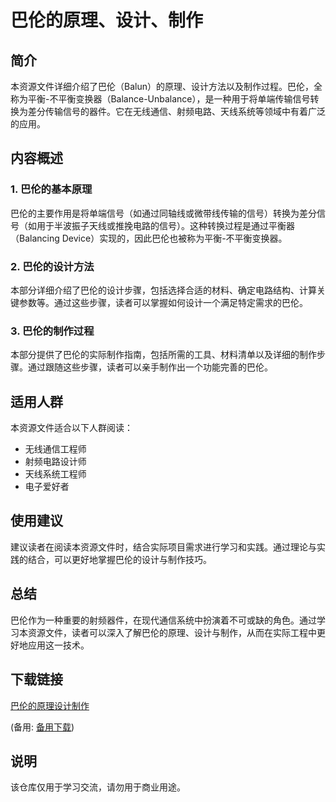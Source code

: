 # 巴伦的原理、设计、制作

## 简介

本资源文件详细介绍了巴伦（Balun）的原理、设计方法以及制作过程。巴伦，全称为平衡-不平衡变换器（Balance-Unbalance），是一种用于将单端传输信号转换为差分传输信号的器件。它在无线通信、射频电路、天线系统等领域中有着广泛的应用。

## 内容概述

### 1. 巴伦的基本原理

巴伦的主要作用是将单端信号（如通过同轴线或微带线传输的信号）转换为差分信号（如用于半波振子天线或推挽电路的信号）。这种转换过程是通过平衡器（Balancing Device）实现的，因此巴伦也被称为平衡-不平衡变换器。

### 2. 巴伦的设计方法

本部分详细介绍了巴伦的设计步骤，包括选择合适的材料、确定电路结构、计算关键参数等。通过这些步骤，读者可以掌握如何设计一个满足特定需求的巴伦。

### 3. 巴伦的制作过程

本部分提供了巴伦的实际制作指南，包括所需的工具、材料清单以及详细的制作步骤。通过跟随这些步骤，读者可以亲手制作出一个功能完善的巴伦。

## 适用人群

本资源文件适合以下人群阅读：

- 无线通信工程师
- 射频电路设计师
- 天线系统工程师
- 电子爱好者

## 使用建议

建议读者在阅读本资源文件时，结合实际项目需求进行学习和实践。通过理论与实践的结合，可以更好地掌握巴伦的设计与制作技巧。

## 总结

巴伦作为一种重要的射频器件，在现代通信系统中扮演着不可或缺的角色。通过学习本资源文件，读者可以深入了解巴伦的原理、设计与制作，从而在实际工程中更好地应用这一技术。

## 下载链接
[巴伦的原理设计制作](https://pan.quark.cn/s/6a460adfea3a) 

(备用: [备用下载](https://pan.baidu.com/s/15RnkZXBZC9pp0_TJsqV5SQ?pwd=1234))

## 说明

该仓库仅用于学习交流，请勿用于商业用途。

